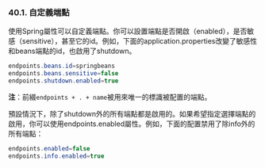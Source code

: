 ### 40.1. 自定義端點

使用Spring屬性可以自定義端點。你可以設置端點是否開啟（enabled），是否敏感（sensitive），甚至它的id。例如，下面的application.properties改變了敏感性和beans端點的id，也啟用了shutdown。
```java
endpoints.beans.id=springbeans
endpoints.beans.sensitive=false
endpoints.shutdown.enabled=true
```
**注**：前綴`endpoints + . + name`被用來唯一的標識被配置的端點。

預設情況下，除了shutdown外的所有端點都是啟用的。如果希望指定選擇端點的啟用，你可以使用endpoints.enabled屬性。例如，下面的配置禁用了除info外的所有端點：
```java
endpoints.enabled=false
endpoints.info.enabled=true
```

